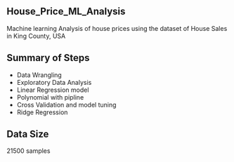 ## House_Price_ML_Analysis
Machine learning Analysis of house prices using the dataset of House Sales in King County, USA

## Summary of Steps 
- Data Wrangling
- Exploratory Data Analysis
- Linear Regression model
- Polynomial with pipline
- Cross Validation and model tuning
- Ridge Regression

## Data Size
21500 samples

